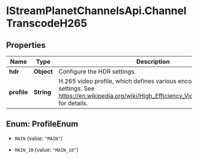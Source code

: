 # IStreamPlanetChannelsApi.ChannelTranscodeH265

## Properties

Name | Type | Description | Notes
------------ | ------------- | ------------- | -------------
**hdr** | **Object** | Configure the HDR settings. | [optional] 
**profile** | **String** | H.265 video profile, which defines various encoder features and settings. See https://en.wikipedia.org/wiki/High_Efficiency_Video_Coding#Profiles for details. | [optional] 



## Enum: ProfileEnum


* `MAIN` (value: `"MAIN"`)

* `MAIN_10` (value: `"MAIN_10"`)





